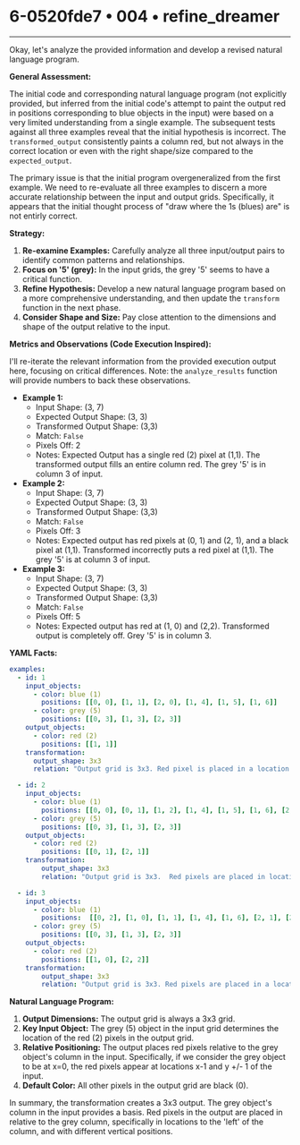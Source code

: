 # 6-0520fde7 • 004 • refine_dreamer

---
Okay, let's analyze the provided information and develop a revised natural language program.

**General Assessment:**

The initial code and corresponding natural language program (not explicitly provided, but inferred from the initial code's attempt to paint the output red in positions corresponding to blue objects in the input) were based on a very limited understanding from a single example. The subsequent tests against all three examples reveal that the initial hypothesis is incorrect. The `transformed_output` consistently paints a column red, but not always in the correct location or even with the right shape/size compared to the `expected_output`.

The primary issue is that the initial program overgeneralized from the first example. We need to re-evaluate all three examples to discern a more accurate relationship between the input and output grids. Specifically, it appears that the initial thought process of "draw where the 1s (blues) are" is not entirly correct.

**Strategy:**

1.  **Re-examine Examples:** Carefully analyze all three input/output pairs to identify common patterns and relationships.
2.  **Focus on '5' (grey):** In the input grids, the grey '5' seems to have a critical function.
3.  **Refine Hypothesis:** Develop a new natural language program based on a more comprehensive understanding, and then update the `transform` function in the next phase.
4.  **Consider Shape and Size:** Pay close attention to the dimensions and shape of the output relative to the input.

**Metrics and Observations (Code Execution Inspired):**

I'll re-iterate the relevant information from the provided execution output here, focusing on critical differences. Note: the `analyze_results` function will provide numbers to back these observations.

*   **Example 1:**
    *   Input Shape: (3, 7)
    *   Expected Output Shape: (3, 3)
    *   Transformed Output Shape: (3,3)
    *   Match: `False`
    *   Pixels Off: 2
    *   Notes:  Expected Output has a single red (2) pixel at (1,1). The transformed output fills an entire column red. The grey '5' is in column 3 of input.
*   **Example 2:**
    *   Input Shape: (3, 7)
    *   Expected Output Shape: (3, 3)
    *   Transformed Output Shape: (3,3)
    *   Match: `False`
    *   Pixels Off: 3
    *   Notes: Expected output has red pixels at (0, 1) and (2, 1), and a black pixel at (1,1). Transformed incorrectly puts a red pixel at (1,1). The grey '5' is at column 3 of input.
*   **Example 3:**
    *   Input Shape: (3, 7)
    *   Expected Output Shape: (3, 3)
    *   Transformed Output Shape: (3,3)
    *   Match: `False`
    *   Pixels Off: 5
    *   Notes: Expected output has red at (1, 0) and (2,2). Transformed output is completely off. Grey '5' is in column 3.

**YAML Facts:**

```yaml
examples:
  - id: 1
    input_objects:
      - color: blue (1)
        positions: [[0, 0], [1, 1], [2, 0], [1, 4], [1, 5], [1, 6]]
      - color: grey (5)
        positions: [[0, 3], [1, 3], [2, 3]]
    output_objects:
      - color: red (2)
        positions: [[1, 1]]
    transformation:
      output_shape: 3x3
      relation: "Output grid is 3x3. Red pixel is placed in a location relative to the grey object's position in the input, one up and one to the left. All other cells are black"

  - id: 2
    input_objects:
      - color: blue (1)
        positions: [[0, 0], [0, 1], [1, 2], [1, 4], [1, 5], [1, 6], [2, 0], [2, 1], [2, 5]]
      - color: grey (5)
        positions: [[0, 3], [1, 3], [2, 3]]
    output_objects:
      - color: red (2)
        positions: [[0, 1], [2, 1]]
    transformation:
        output_shape: 3x3
        relation: "Output grid is 3x3.  Red pixels are placed in locations up and left of the grey object. All other cells are black."

  - id: 3
    input_objects:
      - color: blue (1)
        positions:  [[0, 2], [1, 0], [1, 1], [1, 4], [1, 6], [2, 1], [2, 2], [2, 4], [2, 6]]
      - color: grey (5)
        positions: [[0, 3], [1, 3], [2, 3]]
    output_objects:
      - color: red (2)
        positions: [[1, 0], [2, 2]]
    transformation:
        output_shape: 3x3
        relation: "Output grid is 3x3. Red pixels are placed in a locations, relative to the grey object's position: up and left, or down and left . All other cells are black."
```

**Natural Language Program:**

1.  **Output Dimensions:** The output grid is always a 3x3 grid.
2.  **Key Input Object:** The grey (5) object in the input grid determines the location of the red (2) pixels in the output grid.
3.  **Relative Positioning:** The output places red pixels relative to the grey object's column in the input.  Specifically, if we consider the grey object to be at x=0, the red pixels appear at locations x-1 and y +/- 1 of the input.
4.  **Default Color:** All other pixels in the output grid are black (0).

In summary, the transformation creates a 3x3 output. The grey object's column in the input provides a basis. Red pixels in the output are placed in relative to the grey column, specifically in locations to the 'left' of the column, and with different vertical positions.

